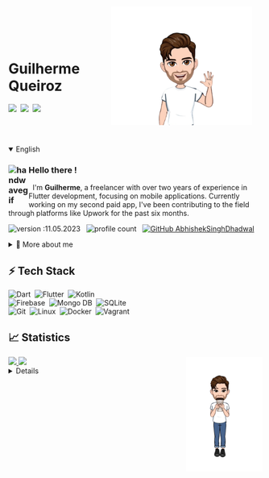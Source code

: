 <img align="right" width="280px" style="margin-top: -20px; margin-right: 20px;" src="images/ola.png">

</br></br>

<div display="inline-block">
 
 <h1 align="left">Guilherme Queiroz</h1>
 <a href="https://instagram.com/guilhermequeirozr" target="_blank"><img src="https://img.shields.io/badge/-Instagram-%23E4405F?style=for-the-badge&logo=instagram&logoColor=white" target="_blank"></a>&nbsp;
 <a href="https://www.linkedin.com/in/guilherme-queiroz-ribeiro-9ab383161/" target="_blank"><img src="https://img.shields.io/badge/-LinkedIn-%230077B5?style=for-the-badge&logo=linkedin&logoColor=white" target="_blank"></a>&nbsp;
 <a href="https://wa.me/+5561996301711?text=I'm%20interested%20in%20knowing%20more%20about%20your%20profile" target="_blank"><img src="https://img.shields.io/badge/WhatsApp-25D366?style=for-the-badge&logo=whatsapp&logoColor=white" target="_blank"></a>
</div>

</br></br>

<details open>
<summary>English</summary>

  ### <img alt="handwavegif" src="https://user-images.githubusercontent.com/39513876/112366216-8cfe7400-8cfe-11eb-8116-7d3dbae20e97.gif" width='40' align="left"/> Hello there !

&nbsp; I'm **Guilherme**, a freelancer with over two years of experience in Flutter development, focusing on mobile applications. Currently working on my second paid app, I've been contributing to the field through platforms like Upwork for the past six months.

![version :11.05.2023](https://img.shields.io/badge/version-11.05.2023-informational) &nbsp;
![profile count](https://komarev.com/ghpvc/?username=GuiQueirozRibeiro&color=red) &nbsp;
[![GitHub AbhishekSinghDhadwal](https://img.shields.io/github/followers/GuiQueirozRibeiro?label=follow&style=social)](https://github.com/GuiQueirozRibeiro)

<div>
<details>
  <summary>🧑 More about me</summary>

  - 💼 Leading the intern team at the TRF (Federal Regional Court), I manage server infrastructure, implement GitLab automation, and ensure standardized task execution using playbooks.

  - 🎓 Studying at the University Center IESB since 2020, I anticipate completion by the end of 2024.

  - 💬 Feel free to reach out to me for general consulting, or discussions on the aforementioned topics!

  - 📄 You can check my [Resume](https://docs.google.com/document/d/1qoCGJAc-LNnEAZhEMkboc79PrQIn_VVHT67Bh94NLo4/edit?usp=sharing) for more details about work experience.
  
</details>
  
</p>


## ⚡ Tech Stack

  ![Dart](https://img.shields.io/badge/Dart-0175C2?style=flat&logo=dart&logoColor=white)&nbsp;
  ![Flutter](https://img.shields.io/badge/Flutter-02569B?style=flat&logo=flutter&logoColor=white)&nbsp;
  ![Kotlin](https://img.shields.io/badge/kotlin-%237F52FF.svg?style=flat&logo=kotlin&logoColor=white)&nbsp;\
  ![Firebase](https://img.shields.io/badge/Firebase-F29D0C?style=flat&logo=firebase&logoColor=white)&nbsp;
  ![Mongo DB](https://img.shields.io/badge/MongoDB-4EA94B?style=flat&logo=mongodb&logoColor=white)&nbsp;
  ![SQLite](https://img.shields.io/badge/SQLite-07405E?style=flat&logo=sqlite&logoColor=white)&nbsp;\
  ![Git](https://img.shields.io/badge/Git-E34F26?style=flat&logo=git&logoColor=white)&nbsp;
  ![Linux](https://img.shields.io/badge/Linux-E34F26?style=flat&logo=linux&logoColor=white)&nbsp;
  ![Docker](https://img.shields.io/badge/Docker-2496ED?style=flat&logo=docker&logoColor=white)&nbsp;
  ![Vagrant](https://img.shields.io/badge/Vagrant-2966CE?style=flat&logo=vagrant&logoColor=white)&nbsp;

## 📈 Statistics

<div>
  <a href="https://github.com/GuiQueirozRibeiro">
    
  <img align="right" width="30%" src="images/cafe.png">
  <img width="50%" src="https://github-readme-stats-sigma-five.vercel.app/api?username=GuiQueirozRibeiro&show_icons=true&theme=radical&title_color=ff3068?"></img>
  <img width="50%" src="https://github-readme-stats-sigma-five.vercel.app/api/top-langs/?username=GuiQueirozRibeiro&layout=compact&theme=radical&title_color=ff3068?"></img>
</div>
 
</div>

</details>

<details>
  
<summary>Portuguese</summary>

### <img alt="handwavegif" src="https://user-images.githubusercontent.com/39513876/112366216-8cfe7400-8cfe-11eb-8116-7d3dbae20e97.gif" width='40' align="left"/> Olá!

&nbsp; Eu sou **Guilherme**, um freelancer com mais de dois anos de experiência em desenvolvimento Flutter, com foco em aplicações móveis. Atualmente, estou trabalhando no meu segundo aplicativo remunerado e tenho contribuído para o campo por meio de plataformas como o Upwork nos últimos seis meses.

![version :11.05.2023](https://img.shields.io/badge/version-11.05.2023-informational) &nbsp;
![profile count](https://komarev.com/ghpvc/?username=GuiQueirozRibeiro&color=red) &nbsp;
[![GitHub AbhishekSinghDhadwal](https://img.shields.io/github/followers/GuiQueirozRibeiro?label=follow&style=social)](https://github.com/GuiQueirozRibeiro)

<div>
<details>
  <summary>🧑 Mais sobre mim</summary>

  -💼 Liderando a equipe de estagiários no TRF (Tribunal Regional Federal), gerencio a infraestrutura do servidor, implemento automação no GitLab e asseguro a execução padronizada de tarefas usando playbooks.

  - 🎓 Estudando no Centro Universitário IESB desde 2020, prevejo a conclusão até o final de 2024.

  - 💬 Sinta-se à vontade para entrar em contato comigo para consultas gerais ou discussões sobre os tópicos mencionados!

  - 📄 Você pode conferir meu [currículo](https://docs.google.com/document/d/1loX82tlhRU6mfKlPaeO_2KDdrVmGSxZg5FnYlnaGAOY/edit?usp=sharing) para mais detalhes sobre minha experiência profissional.
  
</details>
  
</p>


## ⚡ Pilha de Tecnologias

  ![Dart](https://img.shields.io/badge/Dart-0175C2?style=flat&logo=dart&logoColor=white)&nbsp;
  ![Flutter](https://img.shields.io/badge/Flutter-02569B?style=flat&logo=flutter&logoColor=white)&nbsp;
  ![Kotlin](https://img.shields.io/badge/kotlin-%237F52FF.svg?style=flat&logo=kotlin&logoColor=white)&nbsp;\
  ![Firebase](https://img.shields.io/badge/Firebase-F29D0C?style=flat&logo=firebase&logoColor=white)&nbsp;
  ![Mongo DB](https://img.shields.io/badge/MongoDB-4EA94B?style=flat&logo=mongodb&logoColor=white)&nbsp;
  ![SQLite](https://img.shields.io/badge/SQLite-07405E?style=flat&logo=sqlite&logoColor=white)&nbsp;\
  ![Git](https://img.shields.io/badge/Git-E34F26?style=flat&logo=git&logoColor=white)&nbsp;
  ![Linux](https://img.shields.io/badge/Linux-E34F26?style=flat&logo=linux&logoColor=white)&nbsp;
  ![Docker](https://img.shields.io/badge/Docker-2496ED?style=flat&logo=docker&logoColor=white)&nbsp;
  ![Vagrant](https://img.shields.io/badge/Vagrant-2966CE?style=flat&logo=vagrant&logoColor=white)&nbsp;

## 📈 Estatísticas

<div>
  <a href="https://github.com/GuiQueirozRibeiro">

  <img align="right" width="30%" src="images/cafe.png">
  <img width="50%" src="https://github-readme-stats-sigma-five.vercel.app/api?username=GuiQueirozRibeiro&show_icons=true&theme=radical&title_color=ff3068?"></img>
  <img width="50%" src="https://github-readme-stats-sigma-five.vercel.app/api/top-langs/?username=GuiQueirozRibeiro&layout=compact&theme=radical&title_color=ff3068?"></img>
</div>
 
</div>


</details>
